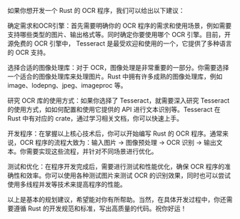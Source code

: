 如果你想开发一个 Rust 的 OCR 程序，我们可以给出以下建议：

确定需求和OCR引擎：首先需要明确你的 OCR 程序的需求和使用场景，例如需要支持哪些类型的图片、输出格式等。同时确定你要使用哪个 OCR 引擎。目前，开源免费的 OCR 引擎中， Tesseract 是最受欢迎和使用的一个，它提供了多种语言的 OCR 支持。

选择合适的图像处理库：对于 OCR，图像处理是非常重要的一部分。你需要选择一个适合的图像处理库来处理图片。Rust 中拥有许多成熟的图像处理库，例如 image、lodepng、jpeg、imageproc 等。

研究 OCR 库的使用方式：如果你选择了 Tesseract，就需要深入研究 Tesseract 的使用方式，如如何配置和使用它提供的 API 进行文本识别等。Tesseract 在 Rust 中有对应的 crate，通过学习相关文档，你可以快速上手。

开发程序：在掌握以上核心技术后，你可以开始编写 Rust 的 OCR 程序。通常来说，OCR 程序的流程大致为：输入图片 → 图像预处理 → OCR 识别 → 输出文本。你需要实现这些流程，并针对不同场景进行优化。

测试和优化：在程序开发完成后，需要进行测试和性能优化，确保 OCR 程序的准确性和效率。你可以使用各种测试图片来测试 OCR 的识别效果，同时也可以尝试使用多线程并发等技术来提高程序的性能。

以上是基本的规划建议，希望能对你有所帮助。当然，在具体开发过程中，你还需要遵循 Rust 的开发规范和标准，写出高质量的代码。祝你好运！
